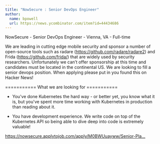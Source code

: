 ```yaml
---
title: "NowSecure : Senior DevOps Engineer"
author:
  name: bpowell
  url: https://news.ycombinator.com/item?id=44434686
---
```

NowSecure - Senior DevOps Engineer - Vienna, VA - Full-time

We are leading in cutting edge mobile security and sponsor a number of open-source tools such as radare (<a href="https:&#x2F;&#x2F;github.com&#x2F;radare&#x2F;radare2">https:&#x2F;&#x2F;github.com&#x2F;radare&#x2F;radare2</a>) and Frida (<a href="https:&#x2F;&#x2F;github.com&#x2F;frida&#x2F;">https:&#x2F;&#x2F;github.com&#x2F;frida&#x2F;</a>) that are widely used by security researchers. Unfortunately we can’t offer sponsorship at this time and candidates must be located in the continental US. We are looking to fill a senior devops position.
When applying please put in you found this on Hacker News!

=========== What we are looking for ===========

- You&#x27;ve done Kubernetes the hard way - or better yet, you know what it is, but you&#x27;ve spent more time working with Kubernetes in production than reading about it.

- You have development experience. We write code on top of the Kubernetes API so being able to dive deep into code is extremely valuable!

<a href="https:&#x2F;&#x2F;nowsecure.applytojob.com&#x2F;apply&#x2F;M0BWUuayww&#x2F;Senior-Platform-Engineer" rel="nofollow">https:&#x2F;&#x2F;nowsecure.applytojob.com&#x2F;apply&#x2F;M0BWUuayww&#x2F;Senior-Pla...</a>
<JobApplication />
